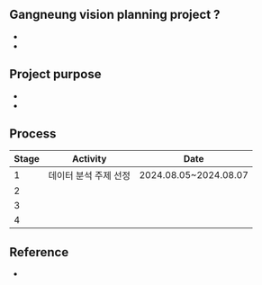 ## Gangneung vision planning project ?
- 
- 

## Project purpose
- 
- 
## Process

|Stage|Activity|Date|
|--|--|--|
|1|데이터 분석 주제 선정|2024.08.05~2024.08.07|
|2|||
|3|||
|4|||

## Reference
- 